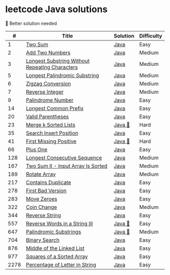# leetcode Java solutions

:see_no_evil: Better solution needed

| #    | Title                                                                                                                          | Solution                                                       | Difficulty |
|------|--------------------------------------------------------------------------------------------------------------------------------|----------------------------------------------------------------|------------|
| 1    | [Two Sum](https://leetcode.com/problems/two-sum/)                                                                              | [Java](./src/two-sum.java)                                     | Easy       |
| 2    | [Add Two Numbers](https://leetcode.com/problems/add-two-numbers/)                                                              | [Java](./src/add-two-numbers.java)                             | Medium     |
| 3    | [Longest Substring Without Repeating Characters](https://leetcode.com/problems/longest-substring-without-repeating-characters/) | [Java](./src/longest-sub-without-rep-char.java)                | Medium     |
| 5    | [Longest Palindromic Substring](https://leetcode.com/problems/longest-palindromic-substring/)                                  | [Java](./src/Longest-Palindromic-Substring.java)               | Medium     |
| 6    | [Zigzag Conversion](https://leetcode.com/problems/zigzag-conversion/)                                                          | [Java](./src/Zigzag-Conversion.java)                           | Medium     |
| 7    | [Reverse Integer](https://leetcode.com/problems/reverse-integer/)                                                              | [Java](./src/Reverse-Integer.java)                             | Medium     |
| 9    | [Palindrome Number](https://leetcode.com/problems/palindrome-number/)                                                          | [Java](./src/palindrome-number.java)                           | Easy       |
| 14   | [Longest Common Prefix](https://leetcode.com/problems/longest-common-prefix/)                                                  | [Java](./src/longest-common-prefix.java)                       | Easy       |
| 20   | [Valid Parentheses](https://leetcode.com/problems/valid-parentheses/)                                                          | [Java](./src/valid-parentheses.java)                           | Easy       |
| 23   | [ Merge k Sorted Lists](https://leetcode.com/problems/merge-k-sorted-lists/)                                                          | [Java :see_no_evil:](./src/merge-k-sorted-lists.java)          | Hard       |
| 35   | [Search Insert Position](https://leetcode.com/problems/search-insert-position/)                                                | [Java](./src/search-insert-position.java)                      | Easy       |
| 41   | [First Missing Positive](https://leetcode.com/problems/first-missing-positive/)                                                | [Java :see_no_evil:](./src/first-missing-positive.java)        | Hard       |
| 66   | [Plus One](https://leetcode.com/problems/plus-one/)                                                | [Java](./src/plus-one.java)                                    | Easy       |
| 128  | [Longest Consecutive Sequence](https://leetcode.com/problems/longest-consecutive-sequence/)                                    | [Java](./src/longest-consecutive-sequence.java)                | Medium     |
| 167  | [Two Sum II - Input Array Is Sorted](https://leetcode.com/problems/two-sum-ii-input-array-is-sorted/)                          | [Java](./src/two-sum-ii-input-array-is-sorted.java)            | Medium     |
| 189  | [Rotate Array](https://leetcode.com/problems/rotate-array/)                                                                    | [Java](./src/rotate-array.java)                                | Medium     |
| 217  | [Contains Duplicate](https://leetcode.com/problems/contains-duplicate/)                                                        | [Java](./src/contains-duplicate.java)                          | Easy       |
| 278  | [First Bad Version](https://leetcode.com/problems/first-bad-version/)                                                          | [Java](./src/first-bad-version.java)                           | Easy       |
| 283  | [Move Zeroes](https://leetcode.com/problems/move-zeroes/)                                                                      | [Java](./src/move-zeroes.java)                                 | Easy       |
| 322  | [Coin Change](https://leetcode.com/problems/coin-change/)                                                                      | [Java](./src/coin-change.java)                                 | Medium     |
| 344  | [Reverse String](https://leetcode.com/problems/reverse-string/)                                                                                                             | [Java](./src/reverse-string.java)                              | Easy       |
| 557  | [Reverse Words in a String III](https://leetcode.com/problems/reverse-words-in-a-string-iii/)                                                                                                             | [Java :see_no_evil:](./src/reverse-words-in-a-string-iii.java) | Easy       |
| 647  | [Palindromic Substrings](https://leetcode.com/problems/palindromic-substrings/)                                                | [Java :see_no_evil:](./src/palindromic-substrings.java)        | Medium     |
| 704  | [Binary Search](https://leetcode.com/problems/binary-search/)                                                                  | [Java](./src/binary-search.java)                               | Easy       |
| 876  | [Middle of the Linked List](https://leetcode.com/problems/middle-of-the-linked-list/)                                                                  | [Java](./src/middle-of-the-linked-list.java)                               | Easy       |
| 977  | [Squares of a Sorted Array](https://leetcode.com/problems/squares-of-a-sorted-array/)                                          | [Java](./src/squares-of-a-sorted-array.java)                   | Easy       |
| 2278 | [Percentage of Letter in String](https://leetcode.com/problems/percentage-of-letter-in-string/)                                          | [Java](./src/percentage-of-letter-in-string.java)              | Easy       |